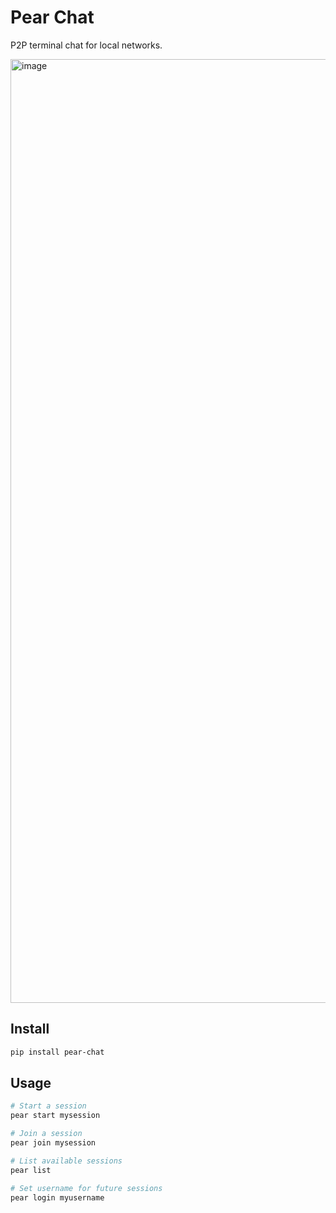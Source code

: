 # Pear Chat

P2P terminal chat for local networks.

<img width="1510" alt="image" src="https://github.com/user-attachments/assets/
aa79773c-2e4c-435e-9fad-e0079dd168a6" />

## Install

```bash
pip install pear-chat
```

## Usage

```bash
# Start a session
pear start mysession

# Join a session
pear join mysession

# List available sessions
pear list

# Set username for future sessions
pear login myusername
```
